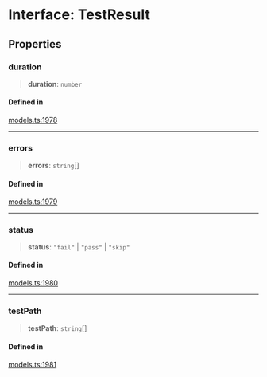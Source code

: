 # Interface: TestResult

## Properties

### duration

> **duration**: `number`

#### Defined in

[models.ts:1978](https://github.com/live-codes/livecodes/blob/a7b343163bdd0ffec4d5243db8fcc29a67767ee9/src/sdk/models.ts#L1978)

***

### errors

> **errors**: `string`[]

#### Defined in

[models.ts:1979](https://github.com/live-codes/livecodes/blob/a7b343163bdd0ffec4d5243db8fcc29a67767ee9/src/sdk/models.ts#L1979)

***

### status

> **status**: `"fail"` \| `"pass"` \| `"skip"`

#### Defined in

[models.ts:1980](https://github.com/live-codes/livecodes/blob/a7b343163bdd0ffec4d5243db8fcc29a67767ee9/src/sdk/models.ts#L1980)

***

### testPath

> **testPath**: `string`[]

#### Defined in

[models.ts:1981](https://github.com/live-codes/livecodes/blob/a7b343163bdd0ffec4d5243db8fcc29a67767ee9/src/sdk/models.ts#L1981)